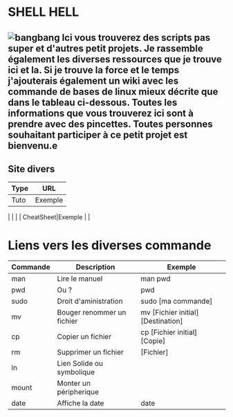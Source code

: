 # SHELL HELL
![bangbang](https://nsa40.casimages.com/img/2019/04/02/190402094610578676.png)
Ici vous trouverez des scripts pas super et d'autres petit projets.
Je rassemble également les diverses ressources que je trouve ici et la.
Si je trouve la force et le temps j'ajouterais également un wiki avec les commande de 
bases de linux mieux décrite que dans le tableau ci-dessous.
Toutes les informations que vous trouverez ici sont à prendre avec des pincettes.
Toutes personnes souhaitant participer à ce petit projet est bienvenu.e
---
## Site divers

Type|URL
--|--
Tuto | Exemple
|
|
|
|
CheatSheet|Exemple
|
|

# Liens vers les diverses commande

Commande|Description|Exemple
--|--|--
man| Lire le manuel | man pwd
pwd| Ou ? | pwd
sudo| Droit d'aministration | sudo [ma commande]
mv| Bouger renommer un fichier | mv [Fichier initial] [Destination]
cp| Copier un fichier | cp [Fichier initial] [Copie]
rm| Supprimer un fichier |  [Fichier]
ln| Lien Solide ou symbolique |
mount| Monter un péripherique
date| Affiche la date | date

